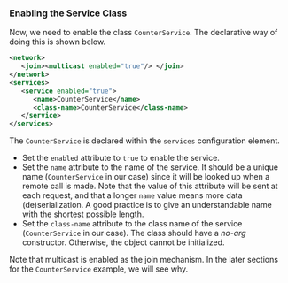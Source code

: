 


### Enabling the Service Class

Now, we need to enable the class `CounterService`. The declarative way of doing this is shown below.

```xml
<network>
   <join><multicast enabled="true"/> </join>
</network>
<services>
   <service enabled="true">
      <name>CounterService</name>
      <class-name>CounterService</class-name>
   </service>
</services>
```

The `CounterService` is declared within the `services` configuration element. 

- Set the `enabled` attribute to `true` to enable the service.
- Set the `name` attribute to the name of the service. It should be a unique name (`CounterService` in our case) since it will be looked up when a remote call is made. Note that the value of this attribute will be sent at each request, and that a longer `name` value means more data (de)serialization. A good practice is to give an understandable name with the shortest possible length.
- Set the `class-name` attribute to the class name of the service (`CounterService` in our case). The class should have a *no-arg* constructor. Otherwise, the object cannot be initialized.

Note that multicast is enabled as the join mechanism. In the later sections for the `CounterService` example, we will see why.


